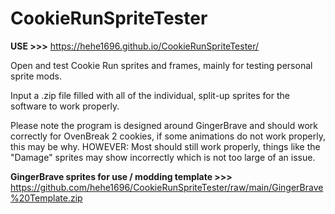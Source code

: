 # CookieRunSpriteTester

**USE >>>** https://hehe1696.github.io/CookieRunSpriteTester/

Open and test Cookie Run sprites and frames, mainly for testing personal sprite mods.

Input a .zip file filled with all of the individual, split-up sprites for the software to work properly.

Please note the program is designed around GingerBrave and should work correctly for OvenBreak 2 cookies, if some animations do not work properly, this may be why.
HOWEVER: Most should still work properly, things like the "Damage" sprites may show incorrectly which is not too large of an issue.

**GingerBrave sprites for use / modding template >>>** https://github.com/hehe1696/CookieRunSpriteTester/raw/main/GingerBrave%20Template.zip
